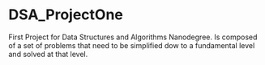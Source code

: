 # DSA_ProjectOne
First Project for Data Structures and Algorithms Nanodegree.
Is composed of a set of problems that need to be simplified dow to a fundamental level and solved at that level.
